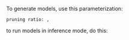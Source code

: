 

To generate models, use this parameterization:

    pruning ratio: , 


to run models in inference mode, do this:

